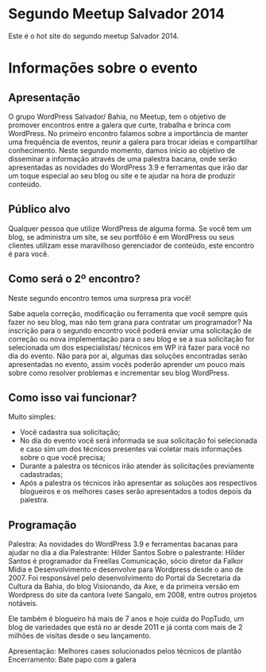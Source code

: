 Segundo Meetup Salvador 2014
======================

Este é o hot site do segundo meetup Salvador 2014.

# Informações sobre o evento

## Apresentação

O grupo WordPress Salvador/ Bahia, no Meetup, tem o objetivo de promover encontros entre a galera que curte, trabalha e brinca com WordPress. No primeiro encontro falamos sobre a importância de manter uma frequência de eventos, reunir a galera para trocar ideias e compartilhar conhecimento. Neste segundo momento, damos início ao objetivo de disseminar a informação através de uma palestra bacana, onde serão apresentadas as novidades do WordPress 3.9 e ferramentas que irão dar um toque especial ao seu blog ou site e te ajudar na hora de produzir conteúdo.

## Público alvo

Qualquer pessoa que utilize WordPress de alguma forma. Se você tem um blog, se administra um site, se seu portfólio é em WordPress ou seus clientes utilizam esse maravilhoso gerenciador de conteúdo, este encontro é para você.

## Como será o 2º encontro?

Neste segundo encontro temos uma surpresa pra você!

Sabe aquela correção, modificação ou ferramenta que você sempre quis fazer no seu blog, mas não tem grana para contratar um programador? Na inscrição para o segundo encontro você poderá enviar uma solicitação de correção ou nova implementação para o seu blog e se a sua solicitação for selecionada um dos especialistas/ técnicos em WP irá fazer para você no dia do evento. Não para por ai, algumas das soluções encontradas serão apresentadas no evento, assim vocês poderão aprender um pouco mais sobre como resolver problemas e incrementar seu blog WordPress.

## Como isso vai funcionar?

Muito simples:

- Você cadastra sua solicitação;
- No dia do evento você será informada se sua solicitação foi selecionada e caso sim um dos técnicos presentes vai coletar mais informações sobre o que você precisa;
- Durante a palestra os técnicos irão atender às solicitações previamente cadastradas;
- Após a palestra os técnicos irão apresentar as soluções aos respectivos blogueiros e os melhores cases serão apresentados a todos depois da palestra.

## Programação

Palestra: As novidades do WordPress 3.9 e ferramentas bacanas para ajudar no dia a dia
Palestrante: Hilder Santos
Sobre o palestrante: Hilder Santos é programador da Freellas Comunicação, sócio diretor da Falkor Mídia e Desenvolvimento e desenvolve para Wordpress desde o ano de 2007. Foi responsável pelo desenvolvimento do Portal da Secretaria da Cultura da Bahia, do blog Visionando, da Axe, e da primeira versão em Wordpress do site da cantora Ivete Sangalo, em 2008, entre outros projetos notáveis.

Ele também é blogueiro há mais de 7 anos e hoje cuida do PopTudo, um blog de variedades que está no ar desde 2011 e já conta com mais de 2 milhões de visitas desde o seu lançamento.

Apresentação: Melhores cases solucionados pelos técnicos de plantão
Encerramento: Bate papo com a galera
